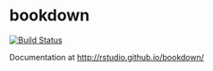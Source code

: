 # bookdown

[![Build Status](https://travis-ci.org/rstudio/bookdown.svg)](https://travis-ci.org/rstudio/bookdown)

Documentation at <http://rstudio.github.io/bookdown/>
